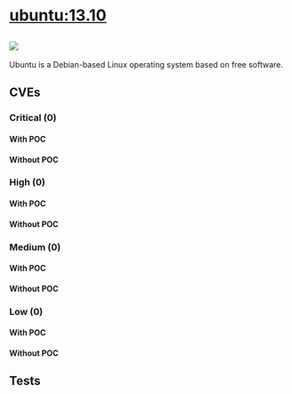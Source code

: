 # [ubuntu:13.10](https://hub.docker.com/_/ubuntu?tab=tags)
![](https://img.shields.io/static/v1?label=tag&message=13.10&color=blue)
---
<p>
Ubuntu is a Debian-based Linux operating system based on free software.
</p>

## CVEs
### Critical (0)
#### With POC

#### Without POC


### High (0)
#### With POC

#### Without POC


### Medium (0)
#### With POC

#### Without POC


### Low (0)
#### With POC

#### Without POC


## Tests
